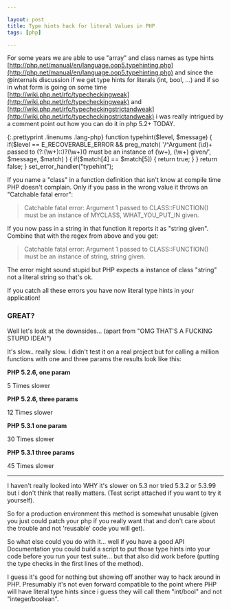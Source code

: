 ```yaml
---

layout: post
title: Type hints hack for literal Values in PHP
tags: [php]

---
```


For some years we are able to use "array" and class names as type hints [http://php.net/manual/en/language.oop5.typehinting.php](http://php.net/manual/en/language.oop5.typehinting.php) and since the @internals discussion if we get type hints for literals (int, bool, ...) and if so in what form is going on some time [http://wiki.php.net/rfc/typecheckingweak](http://wiki.php.net/rfc/typecheckingweak) and [http://wiki.php.net/rfc/typecheckingstrictandweak](http://wiki.php.net/rfc/typecheckingstrictandweak) i was really intrigued by a comment point out how you can do it in php 5.2+ TODAY.

{:.prettyprint .linenums .lang-php}
	function typehint($level, $message) {
	    if($level == E_RECOVERABLE_ERROR && preg_match(
			'/^Argument (\d)+ passed to (?:(\w+)::)?(\w+)\(\) must be an instance of (\w+), (\w+) given/', $message, $match)
		) { 
			if($match[4] == $match[5]) {
				return true;
			}
		} 
		return false;
	}
	set_error_handler("typehint");


If you name a "class" in a function definition that isn't know at compile time PHP doesn't complain. Only if you pass in the wrong value it throws an "Catchable fatal error":

> Catchable fatal error: Argument 1 passed to CLASS::FUNCTION() must be an instance of MYCLASS, WHAT_YOU_PUT_IN given.
 
If you now pass in a string in that function it reports it as "string given". Combine that with the regex from above and you get:

> Catchable fatal error: Argument 1 passed to CLASS::FUNCTION() must be an instance of string, string given.

The error might sound stupid but PHP expects a instance of class "string" not a literal string so that's ok.

If you catch all these errors you have now literal type hints in your application!

### GREAT?

Well let's look at the downsides... (apart from "OMG THAT'S A FUCKING STUPID IDEA!")

It's slow.. really slow. I didn't test it on a real project but for calling a million functions with one and three params the results look like this:

**PHP 5.2.6, one param**

5 Times slower

**PHP 5.2.6, three params**

12 Times slower

**PHP 5.3.1 one param**

30 Times slower

**PHP 5.3.1 three params**

45 Times slower

-----------------

I haven't really looked into WHY it's slower on 5.3 nor tried 5.3.2 or 5.3.99 but i don't think that really matters. (Test script attached if you want to try it yourself).

So for a production environment this method is somewhat unusable (given you just could patch your php if you really want that and don't care about the trouble and not 'reusable' code you will get).

So what else could you do with it... well if you have a good API Documentation you could build a script to put those type hints into your code before you run your test suite... but that also did work before (putting the type checks in the first lines of the method).

I guess it's good for nothing but showing off another way to hack around in PHP. Presumably it's not even forward compatible to the point where PHP will have literal type hints since i guess they will call them "int/bool" and not "integer/boolean".